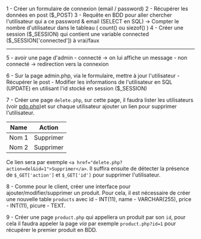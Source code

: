 1 - Créer un formulaire de connexion (email / password)
2 - Récupérer les données en post ($_POST)
3 - Requête en BDD pour aller chercher l'utilisateur
    qui a ce password & email (SELECT en SQL)
    -> Compter le nombre d'utilisateur dans le tableau ( count() ou siezof() )
4 - Créer une session ($_SESSION) qui contient une variable connected
    ($_SESSION['connected']) à vrai/faux


---------

5 - avoir une page d'admin  - connecté -> on lui affiche un message
                            - non connecté -> redirection vers la connexion

6 - Sur la page admin.php, via le formulaire, mettre à jour l'utilisateur
        - Récupérer le post 
        - Modifier les informations de l'utilisateur en SQL (UPDATE) 
        en utilisant l'id stocké en session ($_SESSION)
        
7 - Créer une page `delete.php`, sur cette page, il faudra lister les utilisateurs (voir [pdo.php](https://github.com/NideXTC/CoursYNov/blob/master/PHP/B1B-2017/pdo.php))et sur chaque utilisateur ajouter un lien pour supprimer l'utilisateur. 
     
| Name  	| Action    	|
|-------	|-----------	|
| Nom 1 	| Supprimer 	|
| Nom 2 	| Supprimer 	|

Ce lien sera par exemple `<a href="delete.php?action=del&id=1">Supprimer</a>`. 
Il suffira ensuite de détecter la présence de `$_GET['action']` et `$_GET['id']` pour supprimer l'utilisateur. 
  
8 - Comme pour le client, créer une interface pour ajouter/modifier/supprimer un produit. Pour cela, il est nécessaire de créer une nouvelle table `products` avec id - INT(11), name - VARCHAR(255), price - INT(11), picure - TEXT.

9 - Créer une page `product.php` qui appellera un produit par son `id`, pour cela il faudra appeler la page _via_ 
par exemple `product.php?id=1` pour récupérer le premier produit en BDD.   
